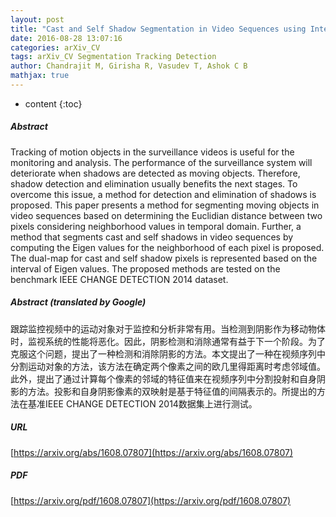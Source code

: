 ```yaml
---
layout: post
title: "Cast and Self Shadow Segmentation in Video Sequences using Interval based Eigen Value Representation"
date: 2016-08-28 13:07:16
categories: arXiv_CV
tags: arXiv_CV Segmentation Tracking Detection
author: Chandrajit M, Girisha R, Vasudev T, Ashok C B
mathjax: true
---
```


* content
{:toc}

##### Abstract
Tracking of motion objects in the surveillance videos is useful for the monitoring and analysis. The performance of the surveillance system will deteriorate when shadows are detected as moving objects. Therefore, shadow detection and elimination usually benefits the next stages. To overcome this issue, a method for detection and elimination of shadows is proposed. This paper presents a method for segmenting moving objects in video sequences based on determining the Euclidian distance between two pixels considering neighborhood values in temporal domain. Further, a method that segments cast and self shadows in video sequences by computing the Eigen values for the neighborhood of each pixel is proposed. The dual-map for cast and self shadow pixels is represented based on the interval of Eigen values. The proposed methods are tested on the benchmark IEEE CHANGE DETECTION 2014 dataset.

##### Abstract (translated by Google)
跟踪监控视频中的运动对象对于监控和分析非常有用。当检测到阴影作为移动物体时，监视系统的性能将恶化。因此，阴影检测和消除通常有益于下一个阶段。为了克服这个问题，提出了一种检测和消除阴影的方法。本文提出了一种在视频序列中分割运动对象的方法，该方法在确定两个像素之间的欧几里得距离时考虑邻域值。此外，提出了通过计算每个像素的邻域的特征值来在视频序列中分割投射和自身阴影的方法。投影和自身阴影像素的双映射是基于特征值的间隔表示的。所提出的方法在基准IEEE CHANGE DETECTION 2014数据集上进行测试。

##### URL
[https://arxiv.org/abs/1608.07807](https://arxiv.org/abs/1608.07807)

##### PDF
[https://arxiv.org/pdf/1608.07807](https://arxiv.org/pdf/1608.07807)


